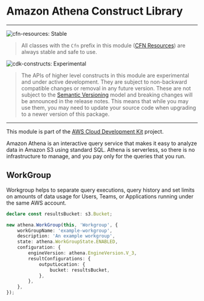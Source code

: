 # Amazon Athena Construct Library
<!--BEGIN STABILITY BANNER-->

---

![cfn-resources: Stable](https://img.shields.io/badge/cfn--resources-stable-success.svg?style=for-the-badge)

> All classes with the `Cfn` prefix in this module ([CFN Resources]) are always stable and safe to use.
>
> [CFN Resources]: https://docs.aws.amazon.com/cdk/latest/guide/constructs.html#constructs_lib

![cdk-constructs: Experimental](https://img.shields.io/badge/cdk--constructs-experimental-important.svg?style=for-the-badge)

> The APIs of higher level constructs in this module are experimental and under active development.
> They are subject to non-backward compatible changes or removal in any future version. These are
> not subject to the [Semantic Versioning](https://semver.org/) model and breaking changes will be
> announced in the release notes. This means that while you may use them, you may need to update
> your source code when upgrading to a newer version of this package.

---

<!--END STABILITY BANNER-->

This module is part of the [AWS Cloud Development Kit](https://github.com/aws/aws-cdk) project.

Amazon Athena is an interactive query service that makes it easy to analyze data in Amazon S3 using standard SQL. Athena is serverless, so there is no infrastructure to manage, and you pay only for the queries that you run.

## WorkGroup

Workgroup helps to separate query executions, query history and set limits on amounts of data usage for Users, Teams, or Applications running under the same AWS account.

```ts
declare const resultsBucket: s3.Bucket;

new athena.WorkGroup(this, 'Workgroup', {
    workGroupName: 'example-workgroup',
    description: 'An example workgroup',
    state: athena.WorkGroupState.ENABLED,
    configuration: {
        engineVersion: athena.EngineVersion.V_3,
        resultConfigurations: {
            outputLocation: {
                bucket: resultsBucket,
            },
        },
    },
});
```

